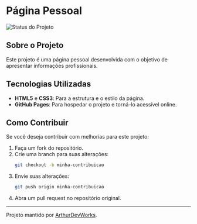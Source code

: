 # Página Pessoal

![Status do Projeto](https://img.shields.io/badge/status-concluido-green)

## Sobre o Projeto
Este projeto é uma página pessoal desenvolvida com o objetivo de apresentar informações profissionais.

## Tecnologias Utilizadas
- **HTML5** e **CSS3**: Para a estrutura e o estilo da página.
- **GitHub Pages**: Para hospedar o projeto e torná-lo acessível online.

## Como Contribuir
Se você deseja contribuir com melhorias para este projeto:
1. Faça um fork do repositório.
2. Crie uma branch para suas alterações:
   ```bash
   git checkout -b minha-contribuicao
   ```
3. Envie suas alterações:
   ```bash
   git push origin minha-contribuicao
   ```
4. Abra um pull request no repositório original.

---

Projeto mantido por [ArthurDevWorks](https://github.com/ArthurDevWorks).
